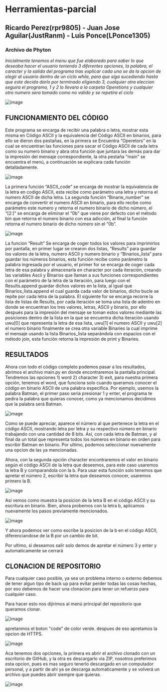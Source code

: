# Herramientas-parcial
## Ricardo Perez(rpr9805) - Juan Jose Aguilar(JustRanm) - Luis Ponce(LPonce1305)
### Archivo de Phyton
*Inicialmente tenemos el menu que fue elaborado para saber lo que deseaba hacer el usuario teniendo 3 diferentes opciones, la palabra, el caracter y la salida del programa tras explicar cada una se da la opcion de elegir al usuario dentro de un ciclo while, para que siga sucediendo hasta que este decida darlo por terminado eligiendo 3, cualquier otra eleccion seguira el programa, 1 y 2 lo llevara a la carpeta Operetions y cualquier otro numero sera tomado como no valido y se repetira el ciclo*

![image](https://github.com/JustRanm/Herramientas-parcial/assets/147516960/42ac91ba-7345-42f1-acde-e7737749aeb0)

## FUNCIONAMIENTO DEL CÓDIGO

Este programa se encarga de recibir una  palabra o letra, mostrar esta misma en Código ASCII y la equivalencia del Código ASCII en binarios, para ello se dieron dos pestañas, en la primera se Encuentra “Operetors” en la cual se encuentran las funciones para sacar el Código ASCII de cada letra como su numero binario y abra otra función que juntara las demás para dar la impresión del mensaje correspondiente, la otra pestaña “main” se encuentra el menú, a continuación se explicara cada función detalladamente.


![image](https://github.com/JustRanm/Herramientas-parcial/assets/147520340/66c5e922-8f0c-4978-a5ea-baec9173b57b)

La primera función “ASCII_code” se encarga de mostrar la equivalencia de la letra en codigo ASCII, esta recibe como parámetro una letra y retorna el numero ASCII de dicha letra. La segunda función 
“Binarie_number” se encarga de convertir el numero ASCII en binario, para ello recibe como parámetro este numero y retorna el numero binario de dicho número, el “[2:]” se encarga de eliminar el “0b” que viene por defecto con el método bin que retorna el numero binario con esa adicción, al final la función retorna el numero binario de dicho número sin el “0b”.

![image](https://github.com/JustRanm/Herramientas-parcial/assets/147520340/cdc90055-1770-4bc7-a027-5ee3b3cc7f23)

La funcion “Result” Se encarga de coger todos los valores para imprimirlos por pantalla, en primer lugar se crearon dos listas, “Results” para guardar los valores de la letra, numero ASCII y numero binario y “Binarios_lista” para guardar los números binarios, esta función recibe como parámetro la palabra ingresada por el usuario, el primer for se encarga de coger cada letra de esa palabra y almacenarla en character por cada iteración, creando las variables Ascii y Binarios que llaman a sus funciones correspondientes con el  parámetro de la letra de la iteración, para luego con el Results.append  guardar dichos valores en la lista, al igual que Binarios_lista.append el cual guarda cada valor de binarios, dicho bucle se repite por cada letra de la palabra. El siguiente for se encarga recorre la lista de listas de Results, por cada iteración se toma una lista de adentro en donde se encuentran los tres valores, letras, ASCII y binario, por ello después para la impresión del mensaje se toman estos valores mediante las posiciones dentro de la lista en la que se encuentra dicha iteración usando uwu[0] que representa la letra de esa lista, uwu[1] el numero ASCII y uwu[2] el numero binario finalmente se crea otra variable Binaries la cual imprime el mensaje usando la lista Binarios_lista separándola con espacios con el método join, esta función retorna la impresión de print y Binaries.

## RESULTADOS

Ahora con todo el código completo podemos pasar a los resultados, abrimos el archivo main.py en donde encontraremos la pantalla principal. Tendremos las opciones 1) word 2) character 3) exit, para nuestra primera opción, tenemos el word, que funciona solo cuando queramos conocer el código en binario ASCII de una palabra especifica. Por ejemplo, usemos la palabra Batman, el primer paso seria presionar 1 y enter, el programa te pedira la palabra que quieras conocer, como ya mencionamos decidimos que la palabra será Batman. 

![image](https://github.com/JustRanm/Herramientas-parcial/assets/147520340/31549c61-8ca3-4abd-b2b4-66dd2c9c6372)

Como se puede apreciar, aparece el número al que pertenece la letra en el código ASCII, mostrando letra por letra y su respectivo número en binario trabajando con una cantidad de 8 bits. Así, con cada letra de Batman, y al final da un total que representa todos los números en binario en orden para escribir Batman en binario. Por ultimo, podemos seleccionar nuevamente una opcion de las ya mencionadas.

Ahora, con la segunda opción character encontraremos el valor en binario según el código ASCII de la letra que deseemos, para este caso usaremos la letra B y comparandola con la b. Para usar esta función solo tenemos que apretar el número 2, escribir la letra que deseamos conocer, usaremos primero la B. 

![image](https://github.com/JustRanm/Herramientas-parcial/assets/147520340/e160100d-0617-4753-8888-c2ed694a2f13)

Así vemos como muestra la posicion de la letra B en el código ASCII y su escritura en binario. Bien, ahora probemos con la letra b, aplicamos nuevamente los pasos previamente mencionados. 

![image](https://github.com/JustRanm/Herramientas-parcial/assets/147520340/1c2bcdb2-1a34-4751-93e7-bf75199fca4c)

Y ahora podemos ver como escribe la posicion de la b en el código ASCII, diferenciandose de la B por un cambio de bit.

Por ultimo, si deseamos salir solo demos de apretar el número 3 y enter y automaticamente se cerrará 

## CLONACION DE REPOSITORIO

Para cualquier caso posible, ya sea un problema interno o externo debemos de tener algun tipo de back up para evitar perder todas las cosas hechas, por eso debemos de hacer una clonacion para tener un refuerzo para cualquier caso.

Para hacer esto nos dijirimos al menú principal del repositorio que queramos clonar.

![image](https://github.com/JustRanm/Herramientas-parcial/assets/147520340/c76e1769-9d91-4a80-b1bd-a68ddadba7e5)

apretanmos el boton "code" de color verde. despues de eso apretamos la opcion de HTTPS.

![image](https://github.com/JustRanm/Herramientas-parcial/assets/147520340/96989df9-dc04-43b6-a06f-987f9aaf40b8)

Aca tenemos dos opciones, la primera es abrir el archivo clonado con un escritorio de GitHub, y la otra es descargarlo via ZIP, nosotros preferimos esta opcion, pues es mas seguro tenerlo descargado en un computador personal, y a partir de ahi ya se descarga automaticamente y se volverá un archivo que puedes abrir siempre que quieras.

![image](https://github.com/JustRanm/Herramientas-parcial/assets/147520340/0b09f892-a82c-40d0-a87c-fad9870a1734)


